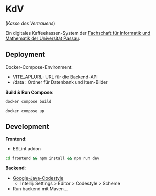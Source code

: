 # KdV

(*Kasse des Vertrauens*)

Ein digitales Kaffeekassen-System
der [Fachschaft für Informatik und Mathematik der Universität Passau](https://fsinfo.fim.uni-passau.de/).

## Deployment

Docker-Compose-Environment:

- VITE_API_URL: URL für die Backend-API
- /data : Ordner für Datenbank und Item-Bilder

**Build & Run Compose**:

```bash
docker compose build
```

```bash
docker compose up
```

## Development

**Frontend**:

- ESLint addon

```bash
cd frontend && npm install && npm run dev
```

**Backend**:

- [Google-Java-Codestyle](https://github.com/google/styleguide/blob/gh-pages/intellij-java-google-style.xml)
    - Intellij: Settings > Editor > Codestyle > Scheme
- Run backend mit Maven...